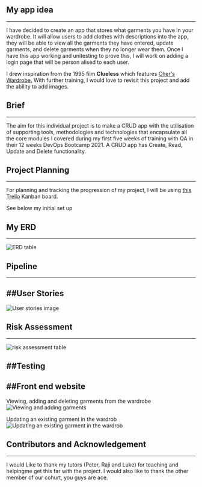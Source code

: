 ## My app idea
---
I have decided to create an app that stores what garments you have in your wardrobe. It will allow users to add clothes with descriptions into the app, they will be able to view all the garments they have entered, update garments, and delete garments when they no longer wear them. Once I have this app working and unitesting to prove this, I will work on adding a login page that will be person
alised to each user.

I drew inspiration from the 1995 film **Clueless** which features [Cher's Wardrobe.](https://www.youtube.com/watch?v=XNDubWJU0aU) With further training, I would love to revisit this project and add the ability to add images.

## Brief
---
The aim for this individual project is to make a CRUD app with the utilisation of supporting tools, methodologies and technologies that encapsulate all the core modules I covered during my first five weeks of training with QA in their 12 weeks DevOps Bootcamp 2021. A CRUD app has Create, Read, Update and Delete functionality.

## Project Planning
---
For planning and tracking the progression of my project, I will be using [this Trello](https://trello.com/b/sTnvvxw5/wardrobe-app) Kanban board.

See below my initial set up

## My ERD
---
![ERD table](https://trello-attachments.s3.amazonaws.com/6013fc94dfb0574493f1f044/601401ee353d0f1029bf7df7/fb86e741a8855122cbd87ebce4e9487b/Wardrobe_ERD_(1).jpeg)

## Pipeline
---
##User Stories
---
![User stories image](https://trello-attachments.s3.amazonaws.com/6013fc94dfb0574493f1f044/601aa7b417bbc13625bd9361/c96cc3b0e2aed286020348ec06bae36a/Wardrobe_ERD_(1).jpeg)

## Risk Assessment
---
![risk assessment table](https://trello-attachments.s3.amazonaws.com/6013fc94dfb0574493f1f044/601aa898bd0f887e08fc8c5d/ca742fa2a585da029de1157d22adfcc2/risk.jpeg)

##Testing
---
##Front end website
---
Viewing, adding and deleting garments from the wardrobe
![Viewing and adding garments](https://trello-attachments.s3.amazonaws.com/6013fc94dfb0574493f1f044/601d7f0f68e42581803dff1a/9c59d237b8b5f4508a66af8c2241b987/CreateReadDelete.png)

Updating an existing garment in the wardrob
![Updating an existing garment in the wardrob](https://trello-attachments.s3.amazonaws.com/6013fc94dfb0574493f1f044/601d7f0f68e42581803dff1a/41ff6f74b92bcb8deb3f8be985f4c5ac/Edit.png)

## Contributors and Acknowledgement
---
I would Like to thank my tutors (Peter, Raji and Luke) for teaching and helpingme get this far with the project. I would also like to thank the other member of our cohurt, you guys are ace.
